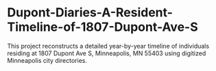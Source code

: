 # Dupont-Diaries-A-Resident-Timeline-of-1807-Dupont-Ave-S
This project reconstructs a detailed year-by-year timeline of individuals residing at 1807 Dupont Ave S, Minneapolis, MN 55403 using digitized Minneapolis city directories. 
